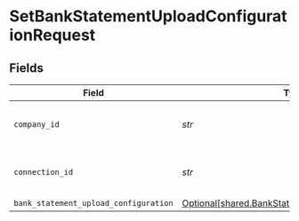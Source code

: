 # SetBankStatementUploadConfigurationRequest


## Fields

| Field                                                                                                        | Type                                                                                                         | Required                                                                                                     | Description                                                                                                  | Example                                                                                                      |
| ------------------------------------------------------------------------------------------------------------ | ------------------------------------------------------------------------------------------------------------ | ------------------------------------------------------------------------------------------------------------ | ------------------------------------------------------------------------------------------------------------ | ------------------------------------------------------------------------------------------------------------ |
| `company_id`                                                                                                 | *str*                                                                                                        | :heavy_check_mark:                                                                                           | Unique identifier for a company.                                                                             | 8a210b68-6988-11ed-a1eb-0242ac120002                                                                         |
| `connection_id`                                                                                              | *str*                                                                                                        | :heavy_check_mark:                                                                                           | Unique identifier for a connection.                                                                          | 2e9d2c44-f675-40ba-8049-353bfcb5e171                                                                         |
| `bank_statement_upload_configuration`                                                                        | [Optional[shared.BankStatementUploadConfiguration]](../../models/shared/bankstatementuploadconfiguration.md) | :heavy_minus_sign:                                                                                           | N/A                                                                                                          |                                                                                                              |